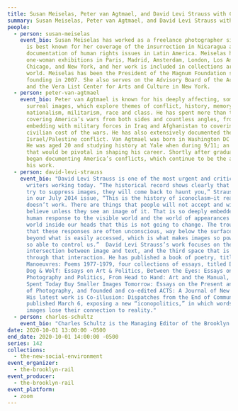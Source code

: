 ```yaml
---
title: Susan Meiselas, Peter van Agtmael, and David Levi Strauss with Charles Schultz
summary: Susan Meiselas, Peter van Agtmael, and David Levi Strauss with Charles Schultz.
people:
  - person: susan-meiselas
    event_bio: Susan Meiselas has worked as a freelance photographer since 1976. She
      is best known for her coverage of the insurrection in Nicaragua and her
      documentation of human rights issues in Latin America. Meiselas has had
      one-woman exhibitions in Paris, Madrid, Amsterdam, London, Los Angeles,
      Chicago, and New York, and her work is included in collections around the
      world. Meiselas has been the President of the Magnum Foundation since its
      founding in 2007. She also serves on the Advisory Board of the Acumen Fund
      and the Vera List Center for Arts and Culture in New York.
  - person: peter-van-agtmael
    event_bio: Peter van Agtmael is known for his deeply affecting, sometimes
      surreal images, which explore themes of conflict, history, memory,
      nationalism, militarism, race and class. He has spent more than ten years
      covering America’s wars from both sides and countless angles, from
      embedding with military forces in Iraq and Afghanistan to covering the
      civilian cost of the wars. He has also extensively documented the
      Israel/Palestine conflict. Van Agtmael was born in Washington DC in 1981.
      He was aged 20 and studying history at Yale when during 9/11; an event
      that would be pivotal in shaping his career. Shortly after graduating, he
      began documenting America’s conflicts, which continue to be the anchor of
      his work.
  - person: david-levi-strauss
    event_bio: "David Levi Strauss is one of the most urgent and critical art
      writers working today. “The historical record shows clearly that if you
      try to suppress images, they will come back to haunt you,” Strauss writes
      in our July 2014 issue, “This is the history of iconoclasm—it really
      doesn’t work. There are things that people will not accept and will not
      believe unless they see an image of it. That is so deeply embedded in the
      human response to the visible world and the world of appearances and the
      world inside our heads that this is not going to change. The trouble is
      that these responses are often unconscious, way below the surface, and
      beyond what is easily accessed, which is what makes images so powerful and
      so able to control us.” ⁠ David Levi Strauss’s work focuses on the
      intersection between image and text, and the third space that is created
      through that interaction. He has published a book of poetry, titled
      Manoeuvres: Poems 1977-1979, four collections of essays, titled Between
      Dog & Wolf: Essays on Art & Politics, Between the Eyes: Essays on
      Photography and Politics, From Head to Hand: Art and the Manual, Words Not
      Spent Today Buy Smaller Images Tomorrow: Essays on the Present and Future
      of Photography, and founded and co-edited ACTS: A Journal of New Writing.
      His latest work is Co-illusion: Dispatches from the End of Communication,
      published March 6, exposing a new “iconopolitics,” in which words and
      images lose their connection to reality.⁠"
  - person: charles-schultz
    event_bio: "Charles Schultz is the Managing Editor of the Brooklyn Rail. "
date: 2020-10-01 13:00:00 -0500
end_date: 2020-10-01 14:00:00 -0500
series: 142
collections:
  - the-new-social-environment
event_organizer:
  - the-brooklyn-rail
event_producer:
  - the-brooklyn-rail
event_platform:
  - zoom
---
```

